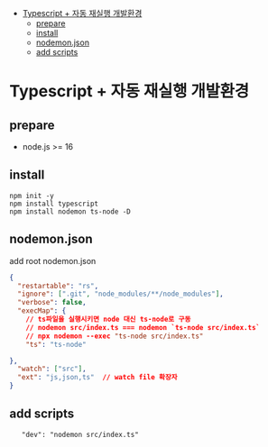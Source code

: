 
- [Typescript + 자동 재실행 개발환경](#typescript--자동-재실행-개발환경)
  - [prepare](#prepare)
  - [install](#install)
  - [nodemon.json](#nodemonjson)
  - [add scripts](#add-scripts)

# Typescript + 자동 재실행 개발환경

## prepare
- node.js >= 16  


## install

```
npm init -y
npm install typescript 
npm install nodemon ts-node -D
```

## nodemon.json

add root nodemon.json

```json
{
  "restartable": "rs",
  "ignore": [".git", "node_modules/**/node_modules"],
  "verbose": false,
  "execMap": {
    // ts파일을 실행시키면 node 대신 ts-node로 구동
    // nodemon src/index.ts === nodemon `ts-node src/index.ts`
    // npx nodemon --exec "ts-node src/index.ts"
    "ts": "ts-node"     

},
  "watch": ["src"],
  "ext": "js,json,ts"  // watch file 확장자
}

```
## add scripts

```
   "dev": "nodemon src/index.ts"
```